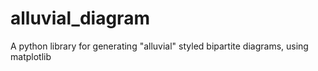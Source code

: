 # alluvial_diagram
A python  library  for generating "alluvial" styled bipartite diagrams, using matplotlib
